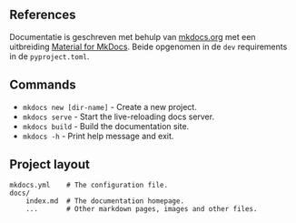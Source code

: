 ## References
Documentatie is geschreven met behulp van [mkdocs.org](https://www.mkdocs.org) met een uitbreiding [Material for MkDocs](https://squidfunk.github.io/mkdocs-material/). Beide opgenomen in de `dev` requirements in de `pyproject.toml`.


## Commands

* `mkdocs new [dir-name]` - Create a new project.
* `mkdocs serve` - Start the live-reloading docs server.
* `mkdocs build` - Build the documentation site.
* `mkdocs -h` - Print help message and exit.

## Project layout

    mkdocs.yml    # The configuration file.
    docs/
        index.md  # The documentation homepage.
        ...       # Other markdown pages, images and other files.
